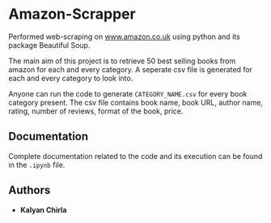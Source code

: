 # Amazon-Scrapper

Performed web-scraping on www.amazon.co.uk using python and its package Beautiful Soup. 

The main aim of this project is to retrieve 50 best selling books from amazon for each and every category. A seperate csv file is generated for each and every category to look into.

Anyone can run the code to generate `CATEGORY_NAME.csv` for every book category present. The csv file contains book name, book URL, author name, rating, number of reviews, format of the book, price.

## Documentation

Complete documentation related to the code and its execution can be found in the `.ipynb` file.

## Authors
* **Kalyan Chirla**